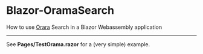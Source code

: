 # Blazor-OramaSearch

How to use [Orara](https://oramasearch.com/) Search in a Blazor Webassembly application


---

See **Pages/TestOrama.razor** for a (very simple) example.
